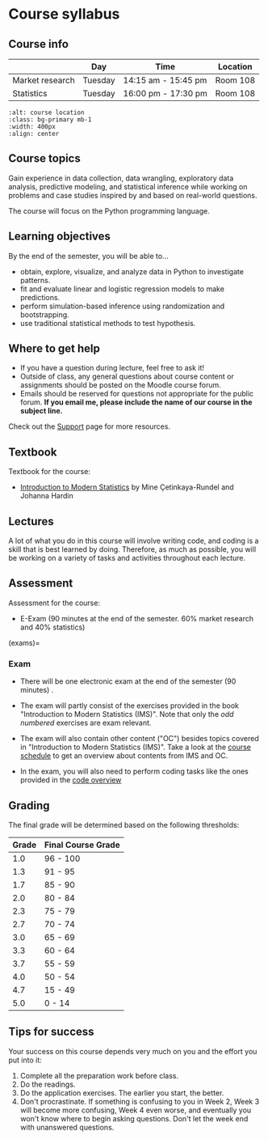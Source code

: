 
# Course syllabus


## Course info

|                   | Day       | Time                  | Location    |
|-----------        |-----------|-------------------    |-------------|
| Market research   | Tuesday   | 14:15 am - 15:45 pm   |  Room 108  |
| Statistics        | Tuesday   | 16:00 pm - 17:30 pm   |  Room 108  |


```{image} ../_static/img/room-108.png
:alt: course location
:class: bg-primary mb-1
:width: 400px
:align: center
``` 


## Course topics

Gain experience in data collection, data wrangling, exploratory data analysis, predictive modeling, and statistical inference while working on problems and case studies inspired by and based on real-world questions. 

The course will focus on the Python programming language.

## Learning objectives

By the end of the semester, you will be able to...

-   obtain, explore, visualize, and analyze data in Python to investigate patterns.
-   fit and evaluate linear and logistic regression models to make predictions.
-   perform simulation-based inference using randomization and bootstrapping.
-   use traditional statistical methods to test hypothesis.


## Where to get help

- If you have a question during lecture, feel free to ask it! 
- Outside of class, any general questions about course content or assignments should be posted on the Moodle course forum.
- Emails should be reserved for questions not appropriate for the public forum. **If you email me, please include the name of our course in the subject line.** 

Check out the [Support](course-support.md) page for more resources.

## Textbook

Textbook for the course:

- [Introduction to Modern Statistics](https://openintro-ims.netlify.app/) by Mine Çetinkaya-Rundel and Johanna Hardin


## Lectures

A lot of what you do in this course will involve writing code, and coding is a skill that is best learned by doing.
Therefore, as much as possible, you will be working on a variety of tasks and activities throughout each lecture.



## Assessment

Assessment for the course: 

<!-- - Optional [application exercises](application-exercises) to obtain 10 bonus points for the exam -->

- E-Exam (90 minutes at the end of the semester. 60% market research and 40% statistics)


<!-- (application-exercises)=
### Application exercises

Parts of some lectures will be dedicated to working on "Application Exercises" (AE). These small exercises will give you an opportunity to practice apply the concepts and code introduced in the readings and lectures. 

AEs should be completed and **submitted individually**.

:::{Note}
AEs are usually due within three days after lecture
:::

The AEs are due within **three days** after the corresponding lecture. For example, AEs from a Tuesday lecture would be due Friday by 11:59 pm ET.

Because these AEs are for practice, they will be graded based on completion. Successful on-time completion of at least 80% of every AE will result in full credit (+10 bouns points in exam).  -->



(exams)=
### Exam

- There will be one electronic exam at the end of the semester (90 minutes) .

- The exam will partly consist of the exercises provided in the book "Introduction to Modern Statistics (IMS)". Note that only the *odd numbered* exercises are exam relevant. 

- The exam will also contain other content ("OC") besides topics covered in "Introduction to Modern Statistics (IMS)". Take a look at the [course schedule](../docs/course-schedule.md) to get an overview about contents from IMS and OC.

- In the exam, you will also need to perform coding tasks like the ones provided in the [code overview](../docs/code-overview.md)


<!-- The exam will focus on the conceptual understanding of the content but will also cover programming topics.   -->




## Grading

The final grade will be determined based on the following thresholds:

|  Grade       | Final Course Grade |
|--------------|--------------------|
| 1.0           | 96 - 100          |
| 1.3           | 91 - 95           |
| 1.7           | 85 - 90           |
| 2.0           | 80 - 84           |
| 2.3           | 75 - 79           |
| 2.7           | 70 - 74           |
| 3.0           | 65 - 69           |
| 3.3           | 60 - 64           |
| 3.7           | 55 - 59           |
| 4.0            | 50 - 54          |
| 4.7           | 15 - 49           |
| 5.0            | 0 - 14           |


## Tips for success

Your success on this course depends very much on you and the effort you put into it:

1.  Complete all the preparation work before class.
1.  Do the readings.
1.  Do the application exercises. The earlier you start, the better. 
1.  Don't procrastinate. If something is confusing to you in Week 2, Week 3 will become more confusing, Week 4 even worse, and eventually you won't know where to begin asking questions. Don't let the week end with unanswered questions. 
